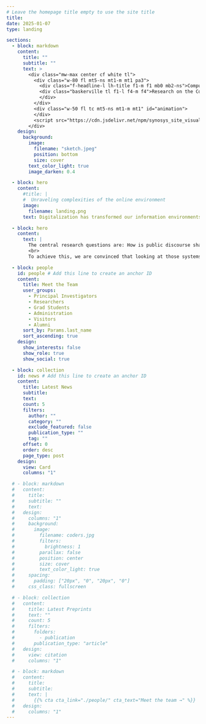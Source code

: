 ```yaml
---
# Leave the homepage title empty to use the site title
title:
date: 2025-01-07
type: landing

sections:
  - block: markdown
    content:
      title: ""
      subtitle: ""
      text: >
        <div class="mw-max center cf white tl">
          <div class="w-80 fl mt5-ns mt1-m mt1 pa3">
            <div class="f-headline-l lh-title f1-m f1 mb0 mb2-ns">Computational Social Science</div>
            <div class="baskerville tl f1-l f4-m f4">Research on the Complex Interaction between Digitalization and Society <br> @ SynoSys</div>
            </div>
          </div>
          <div class="w-50 fl tc mt5-ns mt1-m mt1" id="animation">
          </div>
          <script src="https://cdn.jsdelivr.net/npm/synosys_site_visualization@1.1.3"></script>
        </div>
    design:
      background:
        image:
          filename: "sketch.jpeg"
          position: bottom
          size: cover
        text_color_light: true
        image_darken: 0.4

  - block: hero
    content:
      #title: |
      #  Unraveling complexities of the online environment
      image:
        filename: landing.png
      text: Digitalization has transformed our information environments and social world, giving rise to a complex system with many-to-many interactions. Online platforms such as social media and search engines have created new degrees of freedom while also introducing new constraints, such as the algorithmic curation of content. Meanwhile, generative AI has expanded the means and scope of content production, all of which is almost constantly accessible via smartphones. These developments have changed the nature of public discourse, shifted roles and power, and are affecting democratic systems around the world.

  - block: hero
    content:
      text: |
        The central research questions are: How is public discourse shaped by social networks and sorting algorithms, and how does it benefit certain rhetoric? How do generated images affect attention and emotions and how do they reinforce certain narratives more than others? Establishing causality between these factors in such complex socio-technical systems is an overarching challenge that we aim to address. 
        <br>
        To achieve this, we are convinced that looking at those systems from various angles is crucial. While the overarching questions span the whole research groups, we are composed of a variety of disciplinary backgrounds and methods. Digitalization is not only impacting social systems, but also expanding the methods for studying them and enabling us to cover a spectrum of measurements of human behavior between micro and macro levels, ranging from online experiments to field studies in social media and large-scale platform data analysis, while computer simulations may help connect the scales.

  - block: people
    id: people # Add this line to create an anchor ID
    content:
      title: Meet the Team
      user_groups:
        - Principal Investigators
        - Researchers
        - Grad Students
        - Administration
        - Visitors
        - Alumni
      sort_by: Params.last_name
      sort_ascending: true
    design:
      show_interests: false
      show_role: true
      show_social: true

  - block: collection
    id: news # Add this line to create an anchor ID
    content:
      title: Latest News
      subtitle:
      text:
      count: 5
      filters:
        author: ""
        category: ""
        exclude_featured: false
        publication_type: ""
        tag: ""
      offset: 0
      order: desc
      page_type: post
    design:
      view: Card
      columns: "1"

  # - block: markdown
  #   content:
  #     title:
  #     subtitle: ""
  #     text:
  #   design:
  #     columns: "1"
  #     background:
  #       image:
  #         filename: coders.jpg
  #         filters:
  #           brightness: 1
  #         parallax: false
  #         position: center
  #         size: cover
  #         text_color_light: true
  #     spacing:
  #       padding: ["20px", "0", "20px", "0"]
  #     css_class: fullscreen

  # - block: collection
  #   content:
  #     title: Latest Preprints
  #     text: ""
  #     count: 5
  #     filters:
  #       folders:
  #         - publication
  #       publication_type: "article"
  #   design:
  #     view: citation
  #     columns: "1"

  # - block: markdown
  #   content:
  #     title:
  #     subtitle:
  #     text: |
  #       {{% cta cta_link="./people/" cta_text="Meet the team →" %}}
  #   design:
  #     columns: "1"
---
```

